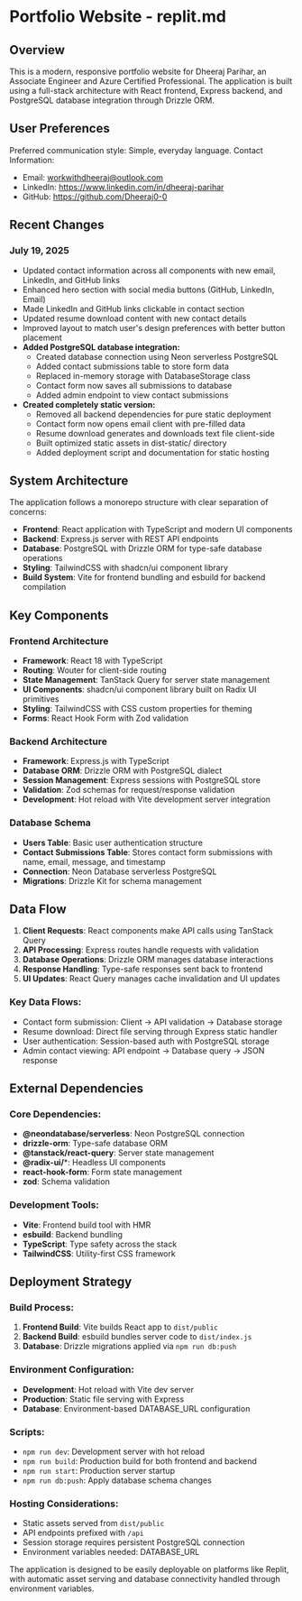 # Portfolio Website - replit.md

## Overview

This is a modern, responsive portfolio website for Dheeraj Parihar, an Associate Engineer and Azure Certified Professional. The application is built using a full-stack architecture with React frontend, Express backend, and PostgreSQL database integration through Drizzle ORM.

## User Preferences

Preferred communication style: Simple, everyday language.
Contact Information:
- Email: workwithdheeraj@outlook.com
- LinkedIn: https://www.linkedin.com/in/dheeraj-parihar
- GitHub: https://github.com/Dheeraj0-0

## Recent Changes

### July 19, 2025
- Updated contact information across all components with new email, LinkedIn, and GitHub links
- Enhanced hero section with social media buttons (GitHub, LinkedIn, Email)
- Made LinkedIn and GitHub links clickable in contact section
- Updated resume download content with new contact details
- Improved layout to match user's design preferences with better button placement
- **Added PostgreSQL database integration:**
  - Created database connection using Neon serverless PostgreSQL
  - Added contact submissions table to store form data
  - Replaced in-memory storage with DatabaseStorage class
  - Contact form now saves all submissions to database
  - Added admin endpoint to view contact submissions
- **Created completely static version:**
  - Removed all backend dependencies for pure static deployment
  - Contact form now opens email client with pre-filled data
  - Resume download generates and downloads text file client-side
  - Built optimized static assets in dist-static/ directory
  - Added deployment script and documentation for static hosting

## System Architecture

The application follows a monorepo structure with clear separation of concerns:

- **Frontend**: React application with TypeScript and modern UI components
- **Backend**: Express.js server with REST API endpoints
- **Database**: PostgreSQL with Drizzle ORM for type-safe database operations
- **Styling**: TailwindCSS with shadcn/ui component library
- **Build System**: Vite for frontend bundling and esbuild for backend compilation

## Key Components

### Frontend Architecture
- **Framework**: React 18 with TypeScript
- **Routing**: Wouter for client-side routing
- **State Management**: TanStack Query for server state management
- **UI Components**: shadcn/ui component library built on Radix UI primitives
- **Styling**: TailwindCSS with CSS custom properties for theming
- **Forms**: React Hook Form with Zod validation

### Backend Architecture
- **Framework**: Express.js with TypeScript
- **Database ORM**: Drizzle ORM with PostgreSQL dialect
- **Session Management**: Express sessions with PostgreSQL store
- **Validation**: Zod schemas for request/response validation
- **Development**: Hot reload with Vite development server integration

### Database Schema
- **Users Table**: Basic user authentication structure  
- **Contact Submissions Table**: Stores contact form submissions with name, email, message, and timestamp
- **Connection**: Neon Database serverless PostgreSQL
- **Migrations**: Drizzle Kit for schema management

## Data Flow

1. **Client Requests**: React components make API calls using TanStack Query
2. **API Processing**: Express routes handle requests with validation
3. **Database Operations**: Drizzle ORM manages database interactions
4. **Response Handling**: Type-safe responses sent back to frontend
5. **UI Updates**: React Query manages cache invalidation and UI updates

### Key Data Flows:
- Contact form submission: Client → API validation → Database storage
- Resume download: Direct file serving through Express static handler
- User authentication: Session-based auth with PostgreSQL storage
- Admin contact viewing: API endpoint → Database query → JSON response

## External Dependencies

### Core Dependencies:
- **@neondatabase/serverless**: Neon PostgreSQL connection
- **drizzle-orm**: Type-safe database ORM
- **@tanstack/react-query**: Server state management
- **@radix-ui/***: Headless UI components
- **react-hook-form**: Form state management
- **zod**: Schema validation

### Development Tools:
- **Vite**: Frontend build tool with HMR
- **esbuild**: Backend bundling
- **TypeScript**: Type safety across the stack
- **TailwindCSS**: Utility-first CSS framework

## Deployment Strategy

### Build Process:
1. **Frontend Build**: Vite builds React app to `dist/public`
2. **Backend Build**: esbuild bundles server code to `dist/index.js`
3. **Database**: Drizzle migrations applied via `npm run db:push`

### Environment Configuration:
- **Development**: Hot reload with Vite dev server
- **Production**: Static file serving with Express
- **Database**: Environment-based DATABASE_URL configuration

### Scripts:
- `npm run dev`: Development server with hot reload
- `npm run build`: Production build for both frontend and backend
- `npm run start`: Production server startup
- `npm run db:push`: Apply database schema changes

### Hosting Considerations:
- Static assets served from `dist/public`
- API endpoints prefixed with `/api`
- Session storage requires persistent PostgreSQL connection
- Environment variables needed: DATABASE_URL

The application is designed to be easily deployable on platforms like Replit, with automatic asset serving and database connectivity handled through environment variables.